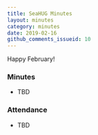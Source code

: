 ```yaml
---
title: SeaHUG Minutes
layout: minutes
category: minutes
date: 2019-02-16
github_comments_issueid: 10
---
```

Happy February!

<!--more-->

### Minutes

* TBD

### Attendance

* TBD
